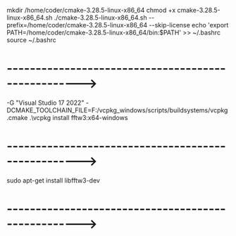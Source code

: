 mkdir /home/coder/cmake-3.28.5-linux-x86_64
chmod +x cmake-3.28.5-linux-x86_64.sh
./cmake-3.28.5-linux-x86_64.sh --prefix=/home/coder/cmake-3.28.5-linux-x86_64 --skip-license
echo 'export PATH=/home/coder/cmake-3.28.5-linux-x86_64/bin:$PATH' >> ~/.bashrc
source ~/.bashrc
# --------------------------------------------------->
-G "Visual Studio 17 2022" -DCMAKE_TOOLCHAIN_FILE=F:/vcpkg_windows/scripts/buildsystems/vcpkg.cmake
.\vcpkg install fftw3:x64-windows
# --------------------------------------------------->
sudo apt-get install libfftw3-dev
# --------------------------------------------------->